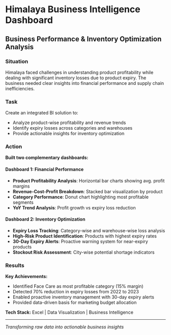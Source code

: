 # Himalaya Business Intelligence Dashboard

## Business Performance & Inventory Optimization Analysis

### Situation
Himalaya faced challenges in understanding product profitability while dealing with significant inventory losses due to product expiry. The business needed clear insights into financial performance and supply chain inefficiencies.

### Task
Create an integrated BI solution to:
- Analyze product-wise profitability and revenue trends
- Identify expiry losses across categories and warehouses
- Provide actionable insights for inventory optimization

### Action
**Built two complementary dashboards:**

#### Dashboard 1: Financial Performance
- **Product Profitability Analysis**: Horizontal bar charts showing avg. profit margins
- **Revenue-Cost-Profit Breakdown**: Stacked bar visualization by product
- **Category Performance**: Donut chart highlighting most profitable segments
- **YoY Trend Analysis**: Profit growth vs expiry loss reduction

#### Dashboard 2: Inventory Optimization  
- **Expiry Loss Tracking**: Category-wise and warehouse-wise loss analysis
- **High-Risk Product Identification**: Products with highest expiry rates
- **30-Day Expiry Alerts**: Proactive warning system for near-expiry products
- **Stockout Risk Assessment**: City-wise potential shortage indicators

### Results
**Key Achievements:**
- Identified Face Care as most profitable category (15% margin)
- Detected 70% reduction in expiry losses from 2022 to 2023
- Enabled proactive inventory management with 30-day expiry alerts
- Provided data-driven basis for marketing budget allocation

**Tech Stack:** Excel | Data Visualization | Business Intelligence

---
*Transforming raw data into actionable business insights*
